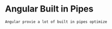# Angular Built in Pipes 



```admonish note
Angular provie a lot of built in pipes optimize 
```

